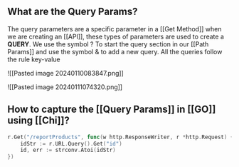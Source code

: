 ## What are the Query Params?

The query parameters are a specific parameter in a [[Get Method]] when we are creating an [[API]], these types of parameters are used to create a **QUERY**. We use the symbol ? To start the query section in our [[Path Params]] and use the symbol & to add a new query.  All the queries follow the rule key-value

![[Pasted image 20240110083847.png]]

![[Pasted image 20240111074320.png]]

## How to capture the [[Query Params]] in [[GO]] using [[Chi]]?

```Go
r.Get("/reportProducts", func(w http.ResponseWriter, r *http.Request) {
	idStr := r.URL.Query().Get("id")
	id, err := strconv.Atoi(idStr)
})
```
